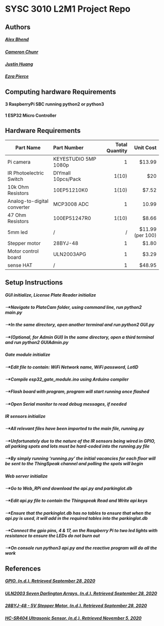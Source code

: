 # SYSC 3010 L2M1 Project Repo
## Authors
##### [Alex Bhend](https://github.com/alexbhend)
##### [Cameron Chunr](https://github.com/Cameron-chung)
##### [Justin Huang](https://github.com/Astray909)
##### [Ezra Pierce](https://github.com/ezrapierce000)
## Computing hardware Requirements
#### 3 RaspberryPi SBC running python2 or python3
#### 1 ESP32 Micro Controller
## Hardware Requirements
| Part Name     | Part Number   | Total Quantity| Unit Cost |
| ------------- |:-------------| ------:| -----: |
| Pi camera      | KEYESTUDIO 5MP 1080p | 1 |$13.99|
| IR Photoelectric Switch|	DIYmall 10pcs/Pack|	1(10)	|$20|
| 10k Ohm Resistors	|10EP51210K0 |	1(10)	|$7.52|
|Analog-to-digital converter|	MCP3008 ADC|	1|	10.99|
|47 Ohm Resistors|	100EP51247R0	|1(10)	|$8.66|
|5mm led	|/|	/	|$11.99 (per 100)|
|Stepper motor	|28BYJ-48|	1|	$1.80|
|Motor control board	|ULN2003APG |	1	|$3.29|
|sense HAT|	/	|1	|$48.95|
## Setup Instructions
##### GUI initialize, License Plate Reader initialize
#####   ⋅⋅*Navigate to PlateCam folder, using command line, run python2 main.py
#####   ⋅⋅*In the same directory, open another terminal and run python2 GUI.py
#####   ⋅⋅*(Optional, for Admin GUI) In the same directory, open a third terminal and run python2 GUIAdmin.py
##### Gate module initialize
#####   ⋅⋅*Edit file to contain: WiFi Network name, WiFi password, LotID
#####   ⋅⋅*Compile esp32_gate_module.ino using Arduino compiler
#####   ⋅⋅*Flash board with program, program will start running once flashed
#####   ⋅⋅*Open Serial monitor to read debug messages, if needed
##### IR sensors initialize
#####   ⋅⋅*All relevant files have been imported to the main file, running.py
#####   ⋅⋅*Unfortunately due to the nature of the IR sensors being wired in GPIO, all parking spots and lots must be hard-coded into the running.py file
#####   ⋅⋅*By simply running ‘running.py’ the initial vacancies for each floor will be sent to the ThingSpeak channel and polling the spots will begin
##### Web server initialize
#####   ⋅⋅*Go to Web_RPi and download the api.py and parkinglot.db
#####   ⋅⋅*Edit api.py file to contain the Thingspeak Read and Write api keys
#####   ⋅⋅*Ensure that the parkinglot.db has no tables to ensure that when the api.py is used, it will add in the required tables into the parkinglot.db
#####   ⋅⋅*Connect the gpio pins, 4 & 17, on the Raspberry Pi to two led lights with resistance to ensure the LEDs do not burn out
#####   ⋅⋅*On console run python3 api.py and the reactive program will do all the work

## References
##### [GPIO. (n.d.). Retrieved September 28, 2020](https://www.raspberrypi.org/documentation/usage/gpio/)
##### [ULN2003 Seven Darlington Arrays. (n.d.). Retrieved September 28, 2020](https://www.st.com/en/interfaces-and-transceivers/uln2003.html)
##### [28BYJ-48 - 5V Stepper Motor. (n.d.). Retrieved September 28, 2020](https://components101.com/motors/28byj-48-stepper-motor)
##### [HC-SR404 Ultrasonic Sensor. (n.d.). Retrieved November 5, 2020](https://components101.com/ultrasonic-sensor-working-pinout-datasheet)
